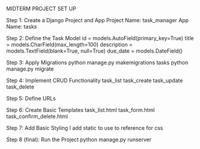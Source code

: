 MIDTERM PROJECT SET UP

Step 1: Create a Django Project and App
  Project Name: task_manager
  App Name: tasks

Step 2: Define the Task Model
   id = models.AutoField(primary_key=True)
    title = models.CharField(max_length=100)
    description = models.TextField(blank=True, null=True)
    due_date = models.DateField() 

Step 3: Apply Migrations
  python manage.py makemigrations tasks
  python manage.py migrate

Step 4: Implement CRUD Functionality
  task_list
  task_create
  task_update
  task_delete

Step 5: Define URLs

Step 6: Create Basic Templates
  task_list.html
  task_form.html
  task_confirm_delete.html

Step 7: Add Basic Styling
  I add static to use to reference for css

Step 8 (final): Run the Project
  python manage.py runserver
  
  
